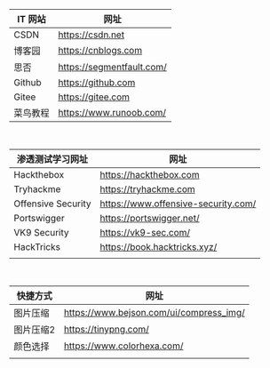 | IT 网站  | 网址                      |
| -------- | ------------------------- |
| CSDN     | https://csdn.net          |
| 博客园   | https://cnblogs.com       |
| 思否     | https://segmentfault.com/ |
| Github   | https://github.com        |
| Gitee    | https://gitee.com         |
| 菜鸟教程 | https://www.runoob.com/   |

<br/>

| 渗透测试学习网址   | 网址                                |
| ------------------ | ----------------------------------- |
| Hackthebox         | https://hackthebox.com              |
| Tryhackme          | https://tryhackme.com               |
| Offensive Security | https://www.offensive-security.com/ |
| Portswigger        | https://portswigger.net/            |
| VK9 Security       | https://vk9-sec.com/                |
| HackTricks         | https://book.hacktricks.xyz/        |
|                    |                                     |

<br/>

| 快捷方式  | 网址                                    |
| --------- | --------------------------------------- |
| 图片压缩  | https://www.bejson.com/ui/compress_img/ |
| 图片压缩2 | https://tinypng.com/                    |
| 颜色选择  | https://www.colorhexa.com/              |
|           |                                         |

